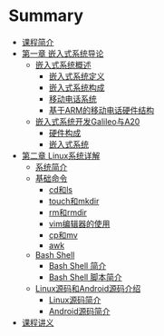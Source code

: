 # Summary

* [课程简介](README.md)
* [第一章 嵌入式系统导论](/content/1.md)
	* [嵌入式系统概述](/content/1.1.md)
		* [嵌入式系统定义](/content/1.1.1.md)
		* [嵌入式系统构成]()
		* [移动电话系统]()
		* [基于ARM的移动电话硬件结构]()
	* [嵌入式系统开发Galileo与A20](/content/1.2.md)
		* [硬件构成](/content/1.2.1.md)
		* [嵌入式系统](/content/1.2.2.md)
* [第二章 Linux系统详解](/content/2.md)
	* [系统简介](/content/2.1.md)
	* [基础命令](/content/2.2.md)
		* [cd和ls](/content/2.2.1.md)
		* [touch和mkdir](/content/2.2.2.md)
		* [rm和rmdir](/content/2.2.3.md)
		* [vim编辑器的使用](/content/2.2.4.md)
		* [cp和mv](/content/2.2.5.md)
		* [awk](/content/2.2.6.md)
	* [Bash Shell](/content/2.3.md)
		* [Bash Shell 简介](/content/2.3.1.md)
		* [Bash Shell 脚本简介](/content/2.3.2.md)
	* [Linux源码和Android源码介绍](/content/2.4.md)
		* [Linux源码简介](/content/2.4.1.md)
		* [Android源码简介](/content/2.4.2.md)
* [课程讲义](/content/slide.md)
